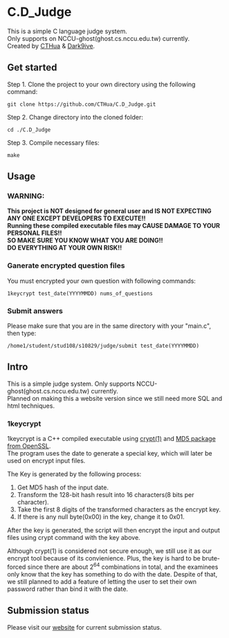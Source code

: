 # C.D_Judge

This is a simple C language judge system.  
Only supports on NCCU-ghost(ghost.cs.nccu.edu.tw) currently.  
Created by [CTHua](https://github.com/CTHua) & [Dark9ive](https://github.com/dark9ive).  

## Get started

Step 1. Clone the project to your own directory using the following command:

```
git clone https://github.com/CTHua/C.D_Judge.git
```

Step 2. Change directory into the cloned folder:

```
cd ./C.D_Judge
```

Step 3. Compile necessary files:

```
make
```

## Usage

### WARNING:   

__This project is NOT designed for general user and IS NOT EXPECTING ANY ONE EXCEPT DEVELOPERS TO EXECUTE!!__  
__Running these compiled executable files may CAUSE DAMAGE TO YOUR PERSONAL FILES!!__  
__SO MAKE SURE YOU KNOW WHAT YOU ARE DOING!!__  
__DO EVERYTHING AT YOUR OWN RISK!!__  

### Ganerate encrypted question files

You must encrypted your own question with following commands:  

```
1keycrypt test_date(YYYYMMDD) nums_of_questions
```

### Submit answers

Please make sure that you are in the same directory with your "main.c", then type:

```
/home1/student/stud108/s10829/judge/submit test_date(YYYYMMDD)
```

## Intro

This is a simple judge system. Only supports NCCU-ghost(ghost.cs.nccu.edu.tw) currently.  
Planned on making this a website version since we still need more SQL and html techniques.  

### 1keycrypt

1keycrypt is a C++ compiled executable using [crypt(1)](https://docs.oracle.com/cd/E19253-01/816-5165/crypt-1/index.html) and [MD5 package from OpenSSL](https://www.openssl.org/docs/man1.1.0/man3/MD5_Init.html).  
The program uses the date to generate a special key, which will later be used on encrypt input files.  
  
The Key is generated by the following process:

1. Get MD5 hash of the input date.  
2. Transform the 128-bit hash result into 16 characters(8 bits per character).  
3. Take the first 8 digits of the transformed characters as the encrypt key.  
4. If there is any null byte(0x00) in the key, change it to 0x01.  

After the key is generated, the script will then encrypt the input and output files using crypt command with the key above.  
  
Although crypt(1) is considered not secure enough, we still use it as our encrypt tool because of its convienience. Plus, the key is hard to be brute-forced since there are about 2<sup>64</sup> combinations in total, and the examinees only know that the key has something to do with the date. Despite of that, we still planned to add a feature of letting the user to set their own password rather than bind it with the date.  

## Submission status

Please visit our [website](http://www.cs.nccu.edu.tw/~s10829/index.html) for current submission status.
